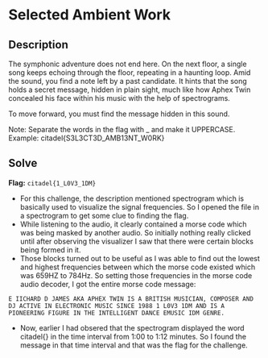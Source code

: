 # Selected Ambient Work

## Description
The symphonic adventure does not end here. On the next floor, a single song keeps echoing through the floor, repeating in a haunting loop. Amid the sound, you find a note left by a past candidate. It hints that the song holds a secret message, hidden in plain sight, much like how Aphex Twin concealed his face within his music with the help of spectrograms.

To move forward, you must find the message hidden in this sound.

Note: Separate the words in the flag with _ and make it UPPERCASE. Example: citadel{S3L3CT3D_AMB13NT_W0RK}

## Solve
**Flag:** `citadel{1_L0V3_1DM}`

- For this challenge, the description mentioned spectrogram which is basically used to visualize the signal frequencies. So I opened the file in a spectrogram to get some clue to finding the flag.
- While listening to the audio, it clearly contained a morse code which was being masked by another audio. So initially nothing really clicked until after observing the visualizer I saw that there were certain blocks being formed in it. 
- Those blocks turned out to be useful as I was able to find out the lowest and highest frequencies between which the morse code existed which was 659HZ to 784Hz. So setting those frequencies in the morse code audio decoder, I got the entire morse code message:

```
E IICHARD D JAMES AKA APHEX TWIN IS A BRITISH MUSICIAN, COMPOSER AND DJ ACTIVE IN ELECTRONIC MUSIC SINCE 1988 1 L0V3 1DM AND IS A PIONEERING FIGURE IN THE INTELLIGENT DANCE EMUSIC IDM GENRE.
```

- Now, earlier I had obsered that the spectrogram displayed the word citadel{} in the time interval from 1:00 to 1:12 minutes. So I found the message in that time interval and that was the flag for the challenge.